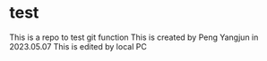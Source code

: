 # test
This is a repo to test git function
This is created by Peng Yangjun in 2023.05.07
This is edited by local PC
